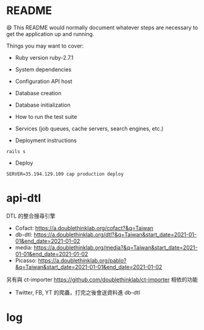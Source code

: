# README
😄
This README would normally document whatever steps are necessary to get the
application up and running.

Things you may want to cover:

* Ruby version
ruby-2.7.1

* System dependencies

* Configuration
    API host

* Database creation

* Database initialization

* How to run the test suite

* Services (job queues, cache servers, search engines, etc.)

* Deployment instructions

`rails s`

* Deploy

`SERVER=35.194.129.109 cap production deploy`

# api-dtl
DTL 的整合搜尋引擎
- Cofact: https://a.doublethinklab.org/cofact?&q=Taiwan
- db-dtl: https://a.doublethinklab.org/dtl?&q=Taiwan&start_date=2021-01-01&end_date=2021-01-02
- media: https://a.doublethinklab.org/media?&q=Taiwan&start_date=2021-01-01&end_date=2021-01-02
- Picasso: https://a.doublethinklab.org/pablo?&q=Taiwan&start_date=2021-01-01&end_date=2021-01-02

另有與 ct-importer https://github.com/doublethinklab/ct-importer 相依的功能
- Twitter, FB, YT 的爬蟲，打完之後會送資料進 db-dtl

# log
